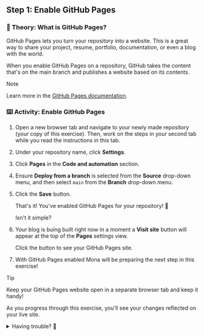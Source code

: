 ## Step 1: Enable GitHub Pages

### 📖 Theory: What is GitHub Pages?

GitHub Pages lets you turn your repository into a website. This is a great way to share your project, resume, portfolio, documentation, or even a blog with the world.

When you enable GitHub Pages on a repository, GitHub takes the content that's on the main branch and publishes a website based on its contents.

> [!NOTE]
> Learn more in the [GitHub Pages documentation](https://docs.github.com/en/pages/getting-started-with-github-pages/about-github-pages).

### ⌨️ Activity: Enable GitHub Pages

1. Open a new browser tab and navigate to your newly made repository (your copy of this exercise). Then, work on the steps in your second tab while you read the instructions in this tab.
1. Under your repository name, click **Settings**.
1. Click **Pages** in the **Code and automation** section.
1. Ensure **Deploy from a branch** is selected from the **Source** drop-down menu, and then select `main` from the **Branch** drop-down menu.
1. Click the **Save** button.

   That's it! You've enabled GitHub Pages for your repository! :tada:

   Isn't it simple?

1. Your blog is buing built right now in a moment a **Visit site** button will appear at the top of the **Pages** settings view.

   Click the button to see your GitHub Pages site.

1. With GitHub Pages enabled Mona will be preparing the next step in this exercise!

> [!TIP]
> Keep your GitHub Pages website open in a separate browser tab and keep it handy!
>
> As you progress through this exercise, you'll see your changes reflected on your live site.

<details>
<summary>Having trouble? 🤷</summary><br/>

- Turning on GitHub Pages creates a deployment of your repository. GitHub Actions may take up to a minute to respond while waiting for the deployment. Future steps will be about 20 seconds; this step is slower.

</details>
